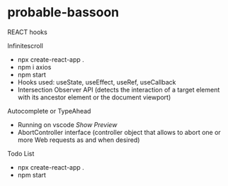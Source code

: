 # probable-bassoon
REACT hooks

Infinitescroll
- npx create-react-app . 
- npm i axios
- npm start
- Hooks used: useState, useEffect, useRef, useCallback
- Intersection Observer API (detects the interaction of a target element with its ancestor element or the document viewport)

Autocomplete or TypeAhead
- Running on vscode _Show Preview_ 
- AbortController interface (controller object that allows to abort one or more Web requests as and when desired)

Todo List
- npx create-react-app . 
- npm start

